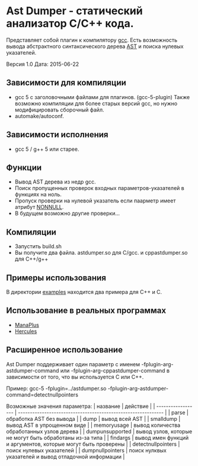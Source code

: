 # Ast Dumper - статический анализатор C/C++ кода.

Представляет собой плагин к компилятору [gcc](https://gcc.gnu.org).
Есть возможность вывода абстрактного синтаксического дерева [AST](https://ru.wikipedia.org/wiki/Абстрактное_синтаксическое_дерево) и поиска нулевых указателей.

Версия 1.0       Дата: 2015-06-22

## Зависимости для компиляции
 - gcc 5 с заголовочными файлами для плагинов. (gcc-5-plugin)
   Также возможно компиляции для более старых версий gcc, но нужно модифицировать сборочный файл.
 - automake/autoconf.

## Зависимости исполнения
 - gcc 5 / g++ 5 или старее.

## Функции
 - Вывод AST дерева из недр gcc.
 - Поиск пропущенных проверок входных параметров-указателей в функциях на ноль.
 - Пропуск проверки на нулевой указатель если паарметр имеет атрибут [NONNULL](https://gcc.gnu.org/onlinedocs/gcc-5.1.0/gcc/Function-Attributes.html#index-g_t_0040code_007bnonnull_007d-function-attribute-3189).
 - В будущем возможно другие проверки...

## Компиляции
 - Запустить build.sh
 - Вы получите два файла. astdumper.so для C/gcc.
   и cppastdumper.so для C++/g++

## Примеры использования
В директории [examples](examples) находится два примера для C++ и C.

## Использование в реальных программах
 - [ManaPlus](http://manaplus.org/)
 - [Hercules](http://herc.ws/)

## Расширенное использование
Ast Dumper поддерживает один параметр с именем -fplugin-arg-astdumper-command или -fplugin-arg-cppastdumper-command в зависимости от того, что вы используется C или C++.

Пример:
 gcc-5 -fplugin=../astdumper.so -fplugin-arg-astdumper-command=detectnullpointers

Возможные значения параметра:
 | название           | действие                                                      |
 | ------------------ | ------------------------------------------------------------- |
 | parse              | обработка AST без вывода                                      |
 | dump               | вывод всей AST                                                |
 | smalldump          | вывод AST в упрощенном виде                                   |
 | memoryusage        | вывод количества обработанных узлов дерева                    |
 | dumpunsupported    | вывод узлов, которые не могут быть обработаны из-за типа      |
 | findargs           | вывод имен функций и аргументов, которые могут быть проверены |
 | detectnullpointers | поиск нулевых указателей                                      |
 | dumpnullpointers   | поиск нулквых указателей и вывод отладочной информации        |
